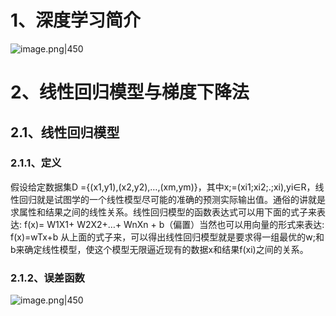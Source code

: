 
# 1、深度学习简介

![image.png|450](https://yancey-note-img.oss-cn-beijing.aliyuncs.com/20250304110137.png)

# 2、线性回归模型与梯度下降法

## 2.1、线性回归模型

### 2.1.1、定义
假设给定数据集D ={(x1,y1),(x2,y2),…,(xm,ym)}，其中x;=(xi1;xi2;.;xi),yi∈R，线性回归就是试图学的一个线性模型尽可能的准确的预测实际输出值。通俗的讲就是求属性和结果之间的线性关系。线性回归模型的函数表达式可以用下面的式子来表达:
f(x)= W1X1+ W2X2+…+ WnXn + b（偏置）当然也可以用向量的形式来表达:
f(x)=wTx+b
从上面的式子来，可以得出线性回归模型就是要求得一组最优的w;和b来确定线性模型，使这个模型无限逼近现有的数据x和结果f(xi)之间的关系。

### 2.1.2、误差函数

![image.png|450](https://yancey-note-img.oss-cn-beijing.aliyuncs.com/20250304122838.png)
